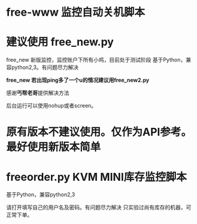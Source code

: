 # free-www 监控自动关机脚本

# 建议使用  free_new.py

free_new 新版监控，监控账户下所有小鸡，目前处于测试阶段
基于Python，兼容python2,3。有问题尽力解决

**free_new 若出现ping多了一个u的情况建议用free_new2.py**

感谢**丐帮老哥**提供解决方法

后台运行可以使用nohup或者screen。

# 原有版本不建议使用。仅作为API参考。最好使用新版本简单

# freeorder.py KVM MINI库存监控脚本

基于Python，兼容python2,3

请打开填写自己的用户名及密码。有问题尽力解决
只实验过尚有库存的机器，可正常下单。


